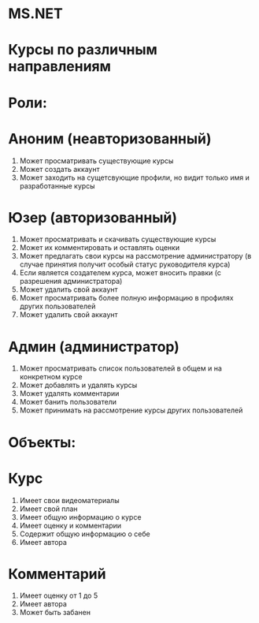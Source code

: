 # MS.NET

# Курсы по различным направлениям

# Роли:

# Аноним (неавторизованный)

1. Может просматривать существующие курсы
2. Может создать аккаунт
3. Может заходить на сущетсвующие профили, но видит только имя и разработанные курсы

# Юзер (авторизованный)

1. Может просматривать и скачивать существующие курсы
2. Может их комментировать и оставлять оценки
3. Может предлагать свои курсы на рассмотрение администратору (в случае принятия получит особый статус руководителя курса)
4. Если является создателем курса, может вносить правки (с разрешения администратора)
5. Может удалить свой аккаунт
6. Может просматривать более полную информацию в профилях других пользователей
7. Может удалить свой аккаунт

# Админ (администратор)

1. Может просматривать список пользователей в общем и на конкретном курсе
2. Может добавлять и удалять курсы
3. Может удалять комментарии
4. Может банить пользователи
5. Может принимать на рассмотрение курсы других пользователей

# Объекты:

# Курс

1. Имеет свои видеоматериалы
2. Имеет свой план
3. Имеет общую информацию о курсе
4. Имеет оценку и комментарии
5. Содержит общую информацию о себе
6. Имеет автора

# Комментарий

1. Имеет оценку от 1 до 5
2. Имеет автора
3. Может быть забанен
